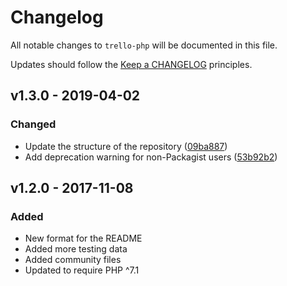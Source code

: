 # Changelog

All notable changes to `trello-php` will be documented in this file.

Updates should follow the [Keep a CHANGELOG](https://keepachangelog.com) principles.

## v1.3.0 - 2019-04-02

### Changed
- Update the structure of the repository ([09ba887](https://github.com/pxgamer/trello-php/commit/09ba88778be85dbb8118ca730cb0e8805e6d91bb))
- Add deprecation warning for non-Packagist users ([53b92b2](https://github.com/pxgamer/trello-php/commit/53b92b215b758582f4ec8212a107e8616530353f))

## v1.2.0 - 2017-11-08

### Added
- New format for the README
- Added more testing data
- Added community files
- Updated to require PHP ^7.1
